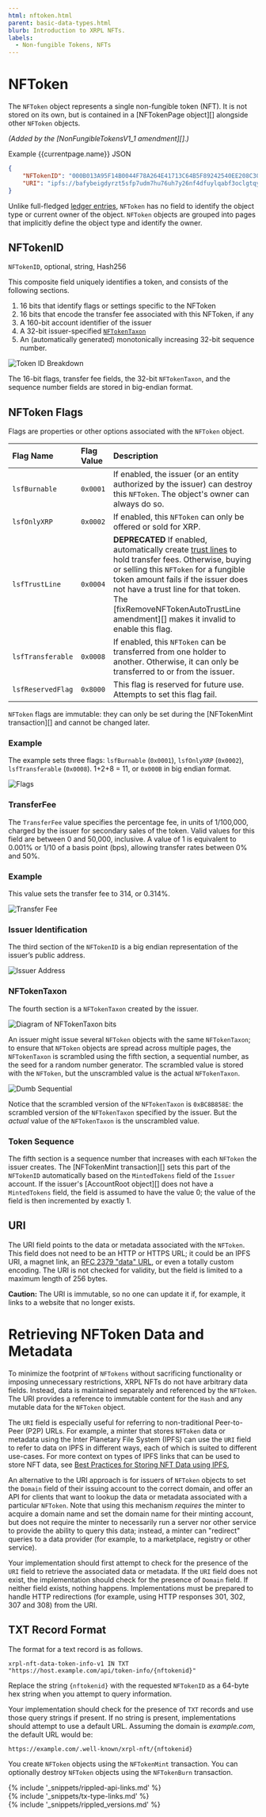 ```yaml
---
html: nftoken.html
parent: basic-data-types.html
blurb: Introduction to XRPL NFTs.
labels:
  - Non-fungible Tokens, NFTs
---
```

# NFToken

The `NFToken` object represents a single non-fungible token (NFT). It is not stored on its own, but is contained in a [NFTokenPage object][] alongside other `NFToken` objects.

_(Added by the [NonFungibleTokensV1_1 amendment][].)_

Example {{currentpage.name}} JSON

```json
{
    "NFTokenID": "000B013A95F14B0044F78A264E41713C64B5F89242540EE208C3098E00000D65",
    "URI": "ipfs://bafybeigdyrzt5sfp7udm7hu76uh7y26nf4dfuylqabf3oclgtqy55fbzdi"
}
```


Unlike full-fledged [ledger entries](ledger-object-types.html), `NFToken` has no field to identify the object type or current owner of the object. `NFToken` objects are grouped into pages that implicitly define the object type and identify the owner.


## NFTokenID
<!-- SPELLING_IGNORE: nftokenid -->

`NFTokenID`, optional, string, Hash256

This composite field uniquely identifies a token, and consists of the following sections.

1. 16 bits that identify flags or settings specific to the NFToken
2. 16 bits that encode the transfer fee associated with this NFToken, if any
3. A 160-bit account identifier of the issuer
4. A 32-bit issuer-specified [`NFTokenTaxon`](https://www.merriam-webster.com/dictionary/taxon)
5. An (automatically generated) monotonically increasing 32-bit sequence number.


![Token ID Breakdown](img/nftoken1.png "Token ID Breakdown")


The 16-bit flags, transfer fee fields, the 32-bit `NFTokenTaxon`, and the sequence number fields are stored in big-endian format.


## NFToken Flags

Flags are properties or other options associated with the `NFToken` object.


| Flag Name         | Flag Value | Description                                 |
|:------------------|:-----------|:--------------------------------------------|
| `lsfBurnable`     | `0x0001`   | If enabled, the issuer (or an entity authorized by the issuer) can destroy this `NFToken`. The object's owner can always do so. |
| `lsfOnlyXRP`      | `0x0002`   | If enabled, this `NFToken` can only be offered or sold for XRP. |
| `lsfTrustLine`    | `0x0004`   | **DEPRECATED** If enabled, automatically create [trust lines](trust-lines-and-issuing.html) to hold transfer fees. Otherwise, buying or selling this `NFToken` for a fungible token amount fails if the issuer does not have a trust line for that token. The [fixRemoveNFTokenAutoTrustLine amendment][] makes it invalid to enable this flag. |
| `lsfTransferable` | `0x0008`   | If enabled, this `NFToken` can be transferred from one holder to another. Otherwise, it can only be transferred to or from the issuer. |
| `lsfReservedFlag` | `0x8000`   | This flag is reserved for future use. Attempts to set this flag fail. |

`NFToken` flags are immutable: they can only be set during the [NFTokenMint transaction][] and cannot be changed later.


### Example

The example sets three flags: `lsfBurnable` (`0x0001`), `lsfOnlyXRP` (`0x0002`), `lsfTransferable` (`0x0008`). 1+2+8 = 11, or `0x000B` in big endian format.

![Flags](img/nftokena.png "Flags")


### TransferFee
<!-- SPELLING_IGNORE: transferfee -->

The `TransferFee` value specifies the percentage fee, in units of 1/100,000, charged by the issuer for secondary sales of the token. Valid values for this field are between 0 and 50,000, inclusive. A value of 1 is equivalent to 0.001% or 1/10 of a basis point (bps), allowing transfer rates between 0% and 50%.


### Example

This value sets the transfer fee to 314, or 0.314%.

![Transfer Fee](img/nftokenb.png "Transfer Fee")



### Issuer Identification

The third section of the `NFTokenID` is a big endian representation of the issuer’s public address.

![Issuer Address](img/nftokenc.png "Issuer Address")



### NFTokenTaxon
<!-- SPELLING_IGNORE: nftokentaxon -->

The fourth section is a `NFTokenTaxon` created by the issuer.

![Diagram of `NFTokenTaxon` bits](img/nftokend.png)

An issuer might issue several `NFToken` objects with the same `NFTokenTaxon`; to ensure that `NFToken` objects are spread across multiple pages, the `NFTokenTaxon` is scrambled using the fifth section, a sequential number, as the seed for a random number generator. The scrambled value is stored with the `NFToken`, but the unscrambled value is the actual `NFTokenTaxon`.

![Dumb Sequential](img/nftokene.png "Dumb Sequential")

Notice that the scrambled version of the `NFTokenTaxon` is `0xBC8B858E`: the scrambled version of the `NFTokenTaxon` specified by the issuer. But the _actual_ value of the `NFTokenTaxon` is the unscrambled value.

### Token Sequence

The fifth section is a sequence number that increases with each `NFToken` the issuer creates. The [NFTokenMint transaction][] sets this part of the `NFTokenID` automatically based on the `MintedTokens` field of the `Issuer` account. If the issuer's [AccountRoot object][] does not have a `MintedTokens` field, the field is assumed to have the value 0; the value of the field is then incremented by exactly 1.


## URI

The URI field points to the data or metadata associated with the `NFToken`. This field does not need to be an HTTP or HTTPS URL; it could be an IPFS URI, a magnet link, an [RFC 2379 "data" URL](https://datatracker.ietf.org/doc/html/rfc2397), or even a totally custom encoding. The URI is not checked for validity, but the field is limited to a maximum length of 256 bytes.

**Caution:** The URI is immutable, so no one can update it if, for example, it links to a website that no longer exists.


# Retrieving NFToken Data and Metadata

To minimize the footprint of `NFTokens` without sacrificing functionality or imposing unnecessary restrictions, XRPL NFTs do not have arbitrary data fields. Instead, data is maintained separately and referenced by the `NFToken`. The URI provides a reference to immutable content for the `Hash` and any mutable data for the `NFToken` object.

The `URI` field is especially useful for referring to non-traditional Peer-to-Peer (P2P) URLs. For example, a minter that stores `NFToken` data or metadata using the Inter Planetary File System (IPFS) can use the `URI` field to refer to data on IPFS in different ways, each of which is suited to different use-cases. For more context on types of IPFS links that can be used to store NFT data, see [Best Practices for Storing NFT Data using IPFS](https://docs.ipfs.io/how-to/best-practices-for-nft-data/#types-of-ipfs-links-and-when-to-use-them),

An alternative to the URI approach is for issuers of `NFToken` objects to set the `Domain` field of their issuing account to the correct domain, and offer an API for clients that want to lookup the data or metadata associated with a particular `NFToken`. Note that using this mechanism _requires_ the minter to acquire a domain name and set the domain name for their minting account, but does not require the minter to necessarily run a server nor other service to provide the ability to query this data; instead, a minter can "redirect" queries to a data provider (for example, to a marketplace, registry or other service).

Your implementation should first attempt to check for the presence of the `URI` field to retrieve the associated data or metadata. If the `URI` field does not exist, the implementation should check for the presence of `Domain` field. If neither field exists, nothing happens. Implementations must be prepared to handle HTTP redirections (for example, using HTTP responses 301, 302, 307 and 308) from the URI.


## TXT Record Format

The format for a text record is as follows.


```
xrpl-nft-data-token-info-v1 IN TXT "https://host.example.com/api/token-info/{nftokenid}"
```


Replace the string `{nftokenid}` with the requested `NFTokenID` as a 64-byte hex string when you attempt to query information.

Your implementation should check for the presence of `TXT` records and use those query strings if present. If no string is present, implementations should attempt to use a default URL. Assuming the domain is _example.com_, the default URL would be:


```
https://example.com/.well-known/xrpl-nft/{nftokenid}
```


You create `NFToken` objects using the `NFTokenMint` transaction. You can optionally destroy `NFToken` objects using the `NFTokenBurn` transaction.

<!--{# common link defs #}-->
{% include '_snippets/rippled-api-links.md' %}			
{% include '_snippets/tx-type-links.md' %}			
{% include '_snippets/rippled_versions.md' %}
